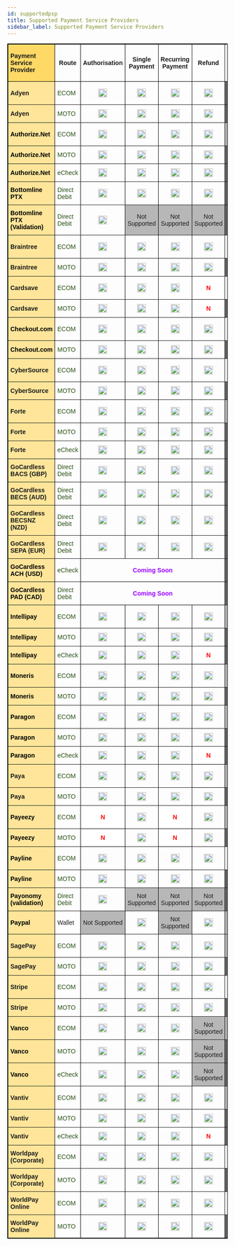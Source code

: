 ```yaml
---
id: supportedpsp
title: Supported Payment Service Providers
sidebar_label: Supported Payment Service Providers
---
```

<style type="text/css">
.tg  {border-collapse:collapse;border-spacing:0;border-color:black;border-style:solid;border-width:1px;}
.tg td{border-color:black;border-style:solid;border-width:1px;font-family:Arial, sans-serif;font-size:14px;
  overflow:hidden;padding:10px 5px;word-break:normal;}
.tg th{border-color:black;border-style:solid;border-width:1px;font-family:Arial, sans-serif;font-size:14px;
  font-weight:normal;overflow:hidden;padding:10px 5px;word-break:normal;}
.tg .tg-oftd{background-color:#666;border-color:inherit;text-align:center;vertical-align:center}
.tg .tg-k5c5{background-color:#666;border-color:inherit;text-align:center;vertical-align:center}
.tg .tg-1rdj{background-color:#FFD966;border-color:inherit;font-weight:bold;text-align:left;vertical-align:center}
.tg .tg-58xa{background-color:#FFF;border-color:#000000;color:#F00;font-weight:bold;text-align:center;vertical-align:center}
.tg .tg-w4l0{background-color:#B7B7B7;border-color:inherit;text-align:center;vertical-align:center}
.tg .tg-y9n6{background-color:#FFE599;border-color:inherit;font-weight:bold;text-align:left;vertical-align:center}
.tg .tg-xdju{border-color:inherit;color:#274E13;text-align:left;vertical-align:center}
.tg .tg-c3ow{border-color:inherit;text-align:center;vertical-align:center}
.tg .tg-yyq2{border-color:inherit;color:#90F;font-weight:bold;text-align:center;vertical-align:center}
.tg .tg-wp8o{border-color:#000000;text-align:center;vertical-align:center}
.tg .tg-jk9u{border-color:#000000;color:#90F;font-weight:bold;text-align:center;vertical-align:center}
.tg .tg-fymr{border-color:inherit;font-weight:bold;text-align:Center;vertical-align:center}
.tg .tg-zlby{background-color:#B7B7B7;border-color:inherit;text-align:center;vertical-align:center}
.tg .tg-wuzg{background-color:#FFE599;border-color:inherit;font-weight:bold;text-align:left;vertical-align:center}
.tg .tg-qzcq{background-color:#FFF;border-color:inherit;color:#F00;font-weight:bold;text-align:center;vertical-align:center}
.tg .tg-0pky{border-color:inherit;text-align:left;vertical-align:center}
</style>
<table class="tg">
<thead>
  <tr>
    <th class="tg-1rdj"><span style="font-weight:bold;background-color:#FFD966">Payment Service Provider</span></th>
    <th class="tg-fymr"><span style="font-weight:bold">Route</span></th>
    <th class="tg-fymr"><span style="font-weight:bold">Authorisation</span></th>
    <th class="tg-fymr"><span style="font-weight:bold">Single Payment</span></th>
    <th class="tg-fymr"><span style="font-weight:bold">Recurring Payment</span></th>
    <th class="tg-fymr"><span style="font-weight:bold">Refund</span></th>
    <th class="tg-fymr"><span style="font-weight:bold">3D Secure Payment</span></th>
    <th class="tg-fymr"><span style="font-weight:bold">3D Secure Payment V2</span></th>
  </tr>
</thead>
<tbody>
  <tr>
    <td class="tg-y9n6"><span style="font-weight:bold;background-color:#FFE599">Adyen</span></td>
    <td class="tg-xdju"><span style="color:#274E13">ECOM</span></td>
    <td class="tg-c3ow"><img src="userdocs/img/green-check-box-with-check-48px.png" alt="Supported" width="20" height="20"/></td>
    <td class="tg-c3ow"><img src="userdocs/img/green-check-box-with-check-48px.png" alt="Supported" width="20" height="20"/></td>
    <td class="tg-c3ow"><img src="userdocs/img/green-check-box-with-check-48px.png" alt="Supported" width="20" height="20"/></td>
    <td class="tg-c3ow"><img src="userdocs/img/green-check-box-with-check-48px.png" alt="Supported" width="20" height="20"/></td>
    <td class="tg-oftd"><span style="background-color:#666">N/A</span></td>
    <td class="tg-yyq2"><span style="font-weight:bold;color:#90F">Coming Soon</span></td>
  </tr>
  <tr>
    <td class="tg-y9n6"><span style="font-weight:bold;background-color:#FFE599">Adyen</span></td>
    <td class="tg-xdju"><span style="color:#274E13">MOTO</span></td>
    <td class="tg-c3ow"><img src="userdocs/img/green-check-box-with-check-48px.png" alt="Supported" width="20" height="20"/></td>
    <td class="tg-c3ow"><img src="userdocs/img/green-check-box-with-check-48px.png" alt="Supported" width="20" height="20"/></td>
    <td class="tg-c3ow"><img src="userdocs/img/green-check-box-with-check-48px.png" alt="Supported" width="20" height="20"/></td>
    <td class="tg-c3ow"><img src="userdocs/img/green-check-box-with-check-48px.png" alt="Supported" width="20" height="20"/></td>
    <td class="tg-oftd"><span style="background-color:#666">N/A</span></td>
    <td class="tg-oftd"><span style="background-color:#666">N/A</span></td>
  </tr>
  <tr>
    <td class="tg-y9n6"><span style="font-weight:bold;color:#000;background-color:#FFE599">Authorize.Net</span></td>
    <td class="tg-xdju"><span style="color:#274E13">ECOM</span></td>
    <td class="tg-c3ow"><img src="userdocs/img/green-check-box-with-check-48px.png" alt="Supported" width="20" height="20"/></td>
    <td class="tg-c3ow"><img src="userdocs/img/green-check-box-with-check-48px.png" alt="Supported" width="20" height="20"/></td>
    <td class="tg-c3ow"><img src="userdocs/img/green-check-box-with-check-48px.png" alt="Supported" width="20" height="20"/></td>
    <td class="tg-c3ow"><img src="userdocs/img/green-check-box-with-check-48px.png" alt="Supported" width="20" height="20"/></td>
    <td class="tg-zlby"><span style="background-color:#B7B7B7">Not Supported</span></td>
    <td class="tg-zlby"><span style="background-color:#B7B7B7">Not Supported</span></td>
  </tr>
  <tr>
    <td class="tg-y9n6"><span style="font-weight:bold;color:#000;background-color:#FFE599">Authorize.Net</span></td>
    <td class="tg-xdju"><span style="color:#274E13">MOTO</span></td>
    <td class="tg-c3ow"><img src="userdocs/img/green-check-box-with-check-48px.png" alt="Supported" width="20" height="20"/></td>
    <td class="tg-c3ow"><img src="userdocs/img/green-check-box-with-check-48px.png" alt="Supported" width="20" height="20"/></td>
    <td class="tg-c3ow"><img src="userdocs/img/green-check-box-with-check-48px.png" alt="Supported" width="20" height="20"/></td>
    <td class="tg-c3ow"><img src="userdocs/img/green-check-box-with-check-48px.png" alt="Supported" width="20" height="20"/></td>
    <td class="tg-oftd"><span style="background-color:#666">N/A</span></td>
    <td class="tg-oftd"><span style="background-color:#666">N/A</span></td>
  </tr>
  <tr>
    <td class="tg-y9n6"><span style="font-weight:bold;color:#000;background-color:#FFE599">Authorize.Net</span></td>
    <td class="tg-xdju"><span style="color:#274E13">eCheck</span></td>
    <td class="tg-c3ow"><img src="userdocs/img/green-check-box-with-check-48px.png" alt="Supported" width="20" height="20"/></td>
    <td class="tg-c3ow"><img src="userdocs/img/green-check-box-with-check-48px.png" alt="Supported" width="20" height="20"/></td>
    <td class="tg-c3ow"><img src="userdocs/img/green-check-box-with-check-48px.png" alt="Supported" width="20" height="20"/></td>
    <td class="tg-c3ow"><img src="userdocs/img/green-check-box-with-check-48px.png" alt="Supported" width="20" height="20"/></td>
    <td class="tg-oftd"><span style="background-color:#666">N/A</span></td>
    <td class="tg-oftd"><span style="background-color:#666">N/A</span></td>
  </tr>
  <tr>
    <td class="tg-wuzg"><span style="font-weight:bold;color:#000;background-color:#FFE599">Bottomline PTX</span></td>
    <td class="tg-xdju"><span style="color:#274E13">Direct Debit</span></td>
    <td class="tg-c3ow"><img src="userdocs/img/green-check-box-with-check-48px.png" alt="Supported" width="20" height="20"/></td>
    <td class="tg-c3ow"><img src="userdocs/img/green-check-box-with-check-48px.png" alt="Supported" width="20" height="20"/></td>
    <td class="tg-c3ow"><img src="userdocs/img/green-check-box-with-check-48px.png" alt="Supported" width="20" height="20"/></td>
    <td class="tg-c3ow"><img src="userdocs/img/green-check-box-with-check-48px.png" alt="Supported" width="20" height="20"/></td>
    <td class="tg-oftd"><span style="background-color:#666">N/A</span></td>
    <td class="tg-oftd"><span style="background-color:#666">N/A</span></td>
  </tr>
  <tr>
    <td class="tg-wuzg"><span style="font-weight:bold;color:#000;background-color:#FFE599">Bottomline PTX (Validation)</span></td>
    <td class="tg-xdju"><span style="color:#274E13">Direct Debit</span></td>
    <td class="tg-c3ow"><img src="userdocs/img/green-check-box-with-check-48px.png" alt="Supported" width="20" height="20"/></td>
    <td class="tg-w4l0"><span style="background-color:#B7B7B7">Not Supported</span></td>
    <td class="tg-w4l0"><span style="background-color:#B7B7B7">Not Supported</span></td>
    <td class="tg-w4l0"><span style="background-color:#B7B7B7">Not Supported</span></td>
    <td class="tg-oftd"><span style="background-color:#666">N/A</span></td>
    <td class="tg-oftd"><span style="background-color:#666">N/A</span></td>
  </tr>
  <tr>
    <td class="tg-y9n6"><span style="font-weight:bold;background-color:#FFE599">Braintree</span></td>
    <td class="tg-xdju"><span style="color:#274E13">ECOM</span></td>
    <td class="tg-c3ow"><img src="userdocs/img/green-check-box-with-check-48px.png" alt="Supported" width="20" height="20"/></td>
    <td class="tg-c3ow"><img src="userdocs/img/green-check-box-with-check-48px.png" alt="Supported" width="20" height="20"/></td>
    <td class="tg-c3ow"><img src="userdocs/img/green-check-box-with-check-48px.png" alt="Supported" width="20" height="20"/></td>
    <td class="tg-c3ow"><img src="userdocs/img/green-check-box-with-check-48px.png" alt="Supported" width="20" height="20"/></td>
    <td class="tg-qzcq"><span style="font-weight:bold;color:#F00;background-color:#FFF">N</span></td>
    <td class="tg-yyq2"><span style="font-weight:bold;color:#90F">Coming Soon</span></td>
  </tr>
  <tr>
    <td class="tg-y9n6"><span style="font-weight:bold;background-color:#FFE599">Braintree</span></td>
    <td class="tg-xdju"><span style="color:#274E13">MOTO</span></td>
    <td class="tg-c3ow"><img src="userdocs/img/green-check-box-with-check-48px.png" alt="Supported" width="20" height="20"/></td>
    <td class="tg-c3ow"><img src="userdocs/img/green-check-box-with-check-48px.png" alt="Supported" width="20" height="20"/></td>
    <td class="tg-c3ow"><img src="userdocs/img/green-check-box-with-check-48px.png" alt="Supported" width="20" height="20"/></td>
    <td class="tg-c3ow"><img src="userdocs/img/green-check-box-with-check-48px.png" alt="Supported" width="20" height="20"/></td>
    <td class="tg-oftd"><span style="background-color:#666">N/A</span></td>
    <td class="tg-oftd"><span style="background-color:#666">N/A</span></td>
  </tr>
  <tr>
    <td class="tg-y9n6"><span style="font-weight:bold;background-color:#FFE599">Cardsave</span></td>
    <td class="tg-xdju"><span style="color:#274E13">ECOM</span></td>
    <td class="tg-c3ow"><img src="userdocs/img/green-check-box-with-check-48px.png" alt="Supported" width="20" height="20"/></td>
    <td class="tg-c3ow"><img src="userdocs/img/green-check-box-with-check-48px.png" alt="Supported" width="20" height="20"/></td>
    <td class="tg-c3ow"><img src="userdocs/img/green-check-box-with-check-48px.png" alt="Supported" width="20" height="20"/></td>
    <td class="tg-58xa"><span style="font-weight:bold;color:#F00;background-color:#FFF">N</span></td>
    <td class="tg-c3ow"><img src="userdocs/img/green-check-box-with-check-48px.png" alt="Supported" width="20" height="20"/></td>
    <td class="tg-w4l0"><span style="background-color:#B7B7B7">Not Supported</span></td>
  </tr>
  <tr>
    <td class="tg-y9n6"><span style="font-weight:bold;background-color:#FFE599">Cardsave</span></td>
    <td class="tg-xdju"><span style="color:#274E13">MOTO</span></td>
    <td class="tg-c3ow"><img src="userdocs/img/green-check-box-with-check-48px.png" alt="Supported" width="20" height="20"/></td>
    <td class="tg-c3ow"><img src="userdocs/img/green-check-box-with-check-48px.png" alt="Supported" width="20" height="20"/></td>
    <td class="tg-c3ow"><img src="userdocs/img/green-check-box-with-check-48px.png" alt="Supported" width="20" height="20"/></td>
    <td class="tg-58xa"><span style="font-weight:bold;color:#F00;background-color:#FFF">N</span></td>
    <td class="tg-oftd"><span style="background-color:#666">N/A</span></td>
    <td class="tg-oftd"><span style="background-color:#666">N/A</span></td>
  </tr>
  <tr>
    <td class="tg-y9n6"><span style="font-weight:bold;color:#000;background-color:#FFE599">Checkout.com</span></td>
    <td class="tg-xdju"><span style="color:#274E13">ECOM</span></td>
    <td class="tg-c3ow"><img src="userdocs/img/green-check-box-with-check-48px.png" alt="Supported" width="20" height="20"/></td>
    <td class="tg-c3ow"><img src="userdocs/img/green-check-box-with-check-48px.png" alt="Supported" width="20" height="20"/></td>
    <td class="tg-c3ow"><img src="userdocs/img/green-check-box-with-check-48px.png" alt="Supported" width="20" height="20"/></td>
    <td class="tg-c3ow"><img src="userdocs/img/green-check-box-with-check-48px.png" alt="Supported" width="20" height="20"/></td>
    <td class="tg-c3ow"><img src="userdocs/img/green-check-box-with-check-48px.png" alt="Supported" width="20" height="20"/></td>
    <td class="tg-yyq2"><span style="font-weight:bold;color:#90F">Coming Soon</span></td>
  </tr>
  <tr>
    <td class="tg-y9n6"><span style="font-weight:bold;color:#000;background-color:#FFE599">Checkout.com</span></td>
    <td class="tg-xdju"><span style="color:#274E13">MOTO</span></td>
    <td class="tg-c3ow"><img src="userdocs/img/green-check-box-with-check-48px.png" alt="Supported" width="20" height="20"/></td>
    <td class="tg-c3ow"><img src="userdocs/img/green-check-box-with-check-48px.png" alt="Supported" width="20" height="20"/></td>
    <td class="tg-c3ow"><img src="userdocs/img/green-check-box-with-check-48px.png" alt="Supported" width="20" height="20"/></td>
    <td class="tg-c3ow"><img src="userdocs/img/green-check-box-with-check-48px.png" alt="Supported" width="20" height="20"/></td>
    <td class="tg-oftd"><span style="background-color:#666">N/A</span></td>
    <td class="tg-oftd"><span style="background-color:#666">N/A</span></td>
  </tr>
  <tr>
    <td class="tg-y9n6"><span style="font-weight:bold;background-color:#FFE599">CyberSource</span></td>
    <td class="tg-xdju"><span style="color:#274E13">ECOM</span></td>
    <td class="tg-c3ow"><img src="userdocs/img/green-check-box-with-check-48px.png" alt="Supported" width="20" height="20"/></td>
    <td class="tg-c3ow"><img src="userdocs/img/green-check-box-with-check-48px.png" alt="Supported" width="20" height="20"/></td>
    <td class="tg-c3ow"><img src="userdocs/img/green-check-box-with-check-48px.png" alt="Supported" width="20" height="20"/></td>
    <td class="tg-c3ow"><img src="userdocs/img/green-check-box-with-check-48px.png" alt="Supported" width="20" height="20"/></td>
    <td class="tg-c3ow"><img src="userdocs/img/green-check-box-with-check-48px.png" alt="Supported" width="20" height="20"/></td>
    <td class="tg-yyq2"><span style="font-weight:bold;color:#90F">Coming Soon</span></td>
  </tr>
  <tr>
    <td class="tg-y9n6"><span style="font-weight:bold;background-color:#FFE599">CyberSource</span></td>
    <td class="tg-xdju"><span style="color:#274E13">MOTO</span></td>
    <td class="tg-c3ow"><img src="userdocs/img/green-check-box-with-check-48px.png" alt="Supported" width="20" height="20"/></td>
    <td class="tg-c3ow"><img src="userdocs/img/green-check-box-with-check-48px.png" alt="Supported" width="20" height="20"/></td>
    <td class="tg-c3ow"><img src="userdocs/img/green-check-box-with-check-48px.png" alt="Supported" width="20" height="20"/></td>
    <td class="tg-c3ow"><img src="userdocs/img/green-check-box-with-check-48px.png" alt="Supported" width="20" height="20"/></td>
    <td class="tg-oftd"><span style="background-color:#666">N/A</span></td>
    <td class="tg-oftd"><span style="background-color:#666">N/A</span></td>
  </tr>
  <tr>
    <td class="tg-y9n6"><span style="font-weight:bold;background-color:#FFE599">Forte</span></td>
    <td class="tg-xdju"><span style="color:#274E13">ECOM</span></td>
    <td class="tg-c3ow"><img src="userdocs/img/green-check-box-with-check-48px.png" alt="Supported" width="20" height="20"/></td>
    <td class="tg-c3ow"><img src="userdocs/img/green-check-box-with-check-48px.png" alt="Supported" width="20" height="20"/></td>
    <td class="tg-c3ow"><img src="userdocs/img/green-check-box-with-check-48px.png" alt="Supported" width="20" height="20"/></td>
    <td class="tg-c3ow"><img src="userdocs/img/green-check-box-with-check-48px.png" alt="Supported" width="20" height="20"/></td>
    <td class="tg-w4l0"><span style="background-color:#B7B7B7">Not Supported</span></td>
    <td class="tg-oftd"><span style="background-color:#666">N/A</span></td>
  </tr>
  <tr>
    <td class="tg-y9n6"><span style="font-weight:bold;background-color:#FFE599">Forte</span></td>
    <td class="tg-xdju"><span style="color:#274E13">MOTO</span></td>
    <td class="tg-c3ow"><img src="userdocs/img/green-check-box-with-check-48px.png" alt="Supported" width="20" height="20"/></td>
    <td class="tg-c3ow"><img src="userdocs/img/green-check-box-with-check-48px.png" alt="Supported" width="20" height="20"/></td>
    <td class="tg-c3ow"><img src="userdocs/img/green-check-box-with-check-48px.png" alt="Supported" width="20" height="20"/></td>
    <td class="tg-c3ow"><img src="userdocs/img/green-check-box-with-check-48px.png" alt="Supported" width="20" height="20"/></td>
    <td class="tg-oftd"><span style="background-color:#666">N/A</span></td>
    <td class="tg-oftd"><span style="background-color:#666">N/A</span></td>
  </tr>
  <tr>
    <td class="tg-y9n6"><span style="font-weight:bold;background-color:#FFE599">Forte</span></td>
    <td class="tg-xdju"><span style="color:#274E13">eCheck</span></td>
    <td class="tg-c3ow"><img src="userdocs/img/green-check-box-with-check-48px.png" alt="Supported" width="20" height="20"/></td>
    <td class="tg-c3ow"><img src="userdocs/img/green-check-box-with-check-48px.png" alt="Supported" width="20" height="20"/></td>
    <td class="tg-c3ow"><img src="userdocs/img/green-check-box-with-check-48px.png" alt="Supported" width="20" height="20"/></td>
    <td class="tg-c3ow"><img src="userdocs/img/green-check-box-with-check-48px.png" alt="Supported" width="20" height="20"/></td>
    <td class="tg-k5c5"><span style="background-color:#666">N/A</span></td>
    <td class="tg-oftd"><span style="background-color:#666">N/A</span></td>
  </tr>
  <tr>
    <td class="tg-y9n6"><span style="font-weight:bold;background-color:#FFE599">GoCardless BACS (GBP)</span></td>
    <td class="tg-xdju"><span style="color:#274E13">Direct Debit</span></td>
    <td class="tg-c3ow"><img src="userdocs/img/green-check-box-with-check-48px.png" alt="Supported" width="20" height="20"/></td>
    <td class="tg-c3ow"><img src="userdocs/img/green-check-box-with-check-48px.png" alt="Supported" width="20" height="20"/></td>
    <td class="tg-c3ow"><img src="userdocs/img/green-check-box-with-check-48px.png" alt="Supported" width="20" height="20"/></td>
    <td class="tg-c3ow"><img src="userdocs/img/green-check-box-with-check-48px.png" alt="Supported" width="20" height="20"/></td>
    <td class="tg-oftd"><span style="background-color:#666">N/A</span></td>
    <td class="tg-oftd"><span style="background-color:#666">N/A</span></td>
  </tr>
  <tr>
    <td class="tg-y9n6"><span style="font-weight:bold;background-color:#FFE599">GoCardless BECS (AUD)</span></td>
    <td class="tg-xdju"><span style="color:#274E13">Direct Debit</span></td>
    <td class="tg-c3ow"><img src="userdocs/img/green-check-box-with-check-48px.png" alt="Supported" width="20" height="20"/></td>
    <td class="tg-c3ow"><img src="userdocs/img/green-check-box-with-check-48px.png" alt="Supported" width="20" height="20"/></td>
    <td class="tg-c3ow"><img src="userdocs/img/green-check-box-with-check-48px.png" alt="Supported" width="20" height="20"/></td>
    <td class="tg-c3ow"><img src="userdocs/img/green-check-box-with-check-48px.png" alt="Supported" width="20" height="20"/></td>
    <td class="tg-oftd"><span style="background-color:#666">N/A</span></td>
    <td class="tg-oftd"><span style="background-color:#666">N/A</span></td>
  </tr>
  <tr>
    <td class="tg-y9n6"><span style="font-weight:bold;background-color:#FFE599">GoCardless BECSNZ (NZD)</span></td>
    <td class="tg-xdju"><span style="color:#274E13">Direct Debit</span></td>
    <td class="tg-c3ow"><img src="userdocs/img/green-check-box-with-check-48px.png" alt="Supported" width="20" height="20"/></td>
    <td class="tg-c3ow"><img src="userdocs/img/green-check-box-with-check-48px.png" alt="Supported" width="20" height="20"/></td>
    <td class="tg-c3ow"><img src="userdocs/img/green-check-box-with-check-48px.png" alt="Supported" width="20" height="20"/></td>
    <td class="tg-c3ow"><img src="userdocs/img/green-check-box-with-check-48px.png" alt="Supported" width="20" height="20"/></td>
    <td class="tg-oftd"><span style="background-color:#666">N/A</span></td>
    <td class="tg-oftd"><span style="background-color:#666">N/A</span></td>
  </tr>
  <tr>
    <td class="tg-y9n6"><span style="font-weight:bold;background-color:#FFE599">GoCardless SEPA (EUR)</span></td>
    <td class="tg-xdju"><span style="color:#274E13">Direct Debit</span></td>
    <td class="tg-c3ow"><img src="userdocs/img/green-check-box-with-check-48px.png" alt="Supported" width="20" height="20"/></td>
    <td class="tg-c3ow"><img src="userdocs/img/green-check-box-with-check-48px.png" alt="Supported" width="20" height="20"/></td>
    <td class="tg-c3ow"><img src="userdocs/img/green-check-box-with-check-48px.png" alt="Supported" width="20" height="20"/></td>
    <td class="tg-c3ow"><img src="userdocs/img/green-check-box-with-check-48px.png" alt="Supported" width="20" height="20"/></td>
    <td class="tg-oftd"><span style="background-color:#666">N/A</span></td>
    <td class="tg-oftd"><span style="background-color:#666">N/A</span></td>
  </tr>
  <tr>
    <td class="tg-y9n6"><span style="font-weight:bold;color:#000;background-color:#FFE599">GoCardless ACH (USD)</span></td>
    <td class="tg-xdju"><span style="color:#274E13">eCheck</span></td>
    <td class="tg-jk9u" colspan="4"><span style="font-weight:bold;color:#90F">Coming Soon</span></td>
    <td class="tg-k5c5"><span style="background-color:#666">N/A</span></td>
    <td class="tg-k5c5"><span style="background-color:#666">N/A</span></td>
  </tr>
  <tr>
    <td class="tg-y9n6"><span style="font-weight:bold;color:#000;background-color:#FFE599">GoCardless PAD (CAD)</span></td>
    <td class="tg-xdju"><span style="color:#274E13">Direct Debit</span></td>
    <td class="tg-jk9u" colspan="4"><span style="font-weight:bold;color:#90F">Coming Soon</span></td>
    <td class="tg-k5c5"><span style="background-color:#666">N/A</span></td>
    <td class="tg-k5c5"><span style="background-color:#666">N/A</span></td>
  </tr>
  <tr>
    <td class="tg-y9n6"><span style="font-weight:bold;color:#000;background-color:#FFE599">Intellipay</span></td>
    <td class="tg-xdju"><span style="color:#274E13">ECOM</span></td>
    <td class="tg-c3ow"><img src="userdocs/img/green-check-box-with-check-48px.png" alt="Supported" width="20" height="20"/></td>
    <td class="tg-c3ow"><img src="userdocs/img/green-check-box-with-check-48px.png" alt="Supported" width="20" height="20"/></td>
    <td class="tg-c3ow"><img src="userdocs/img/green-check-box-with-check-48px.png" alt="Supported" width="20" height="20"/></td>
    <td class="tg-c3ow"><img src="userdocs/img/green-check-box-with-check-48px.png" alt="Supported" width="20" height="20"/></td>
    <td class="tg-zlby"><span style="background-color:#B7B7B7">Not Supported</span></td>
    <td class="tg-zlby"><span style="background-color:#B7B7B7">Not Supported</span></td>
  </tr>
  <tr>
    <td class="tg-y9n6"><span style="font-weight:bold;color:#000;background-color:#FFE599">Intellipay</span></td>
    <td class="tg-xdju"><span style="color:#274E13">MOTO</span></td>
    <td class="tg-c3ow"><img src="userdocs/img/green-check-box-with-check-48px.png" alt="Supported" width="20" height="20"/></td>
    <td class="tg-c3ow"><img src="userdocs/img/green-check-box-with-check-48px.png" alt="Supported" width="20" height="20"/></td>
    <td class="tg-c3ow"><img src="userdocs/img/green-check-box-with-check-48px.png" alt="Supported" width="20" height="20"/></td>
    <td class="tg-c3ow"><img src="userdocs/img/green-check-box-with-check-48px.png" alt="Supported" width="20" height="20"/></td>
    <td class="tg-oftd"><span style="background-color:#666">N/A</span></td>
    <td class="tg-oftd"><span style="background-color:#666">N/A</span></td>
  </tr>
  <tr>
    <td class="tg-y9n6"><span style="font-weight:bold;color:#000;background-color:#FFE599">Intellipay</span></td>
    <td class="tg-xdju"><span style="color:#274E13">eCheck</span></td>
    <td class="tg-c3ow"><img src="userdocs/img/green-check-box-with-check-48px.png" alt="Supported" width="20" height="20"/></td>
    <td class="tg-c3ow"><img src="userdocs/img/green-check-box-with-check-48px.png" alt="Supported" width="20" height="20"/></td>
    <td class="tg-c3ow"><img src="userdocs/img/green-check-box-with-check-48px.png" alt="Supported" width="20" height="20"/></td>
    <td class="tg-58xa"><span style="font-weight:bold;color:#F00;background-color:#FFF">N</span></td>
    <td class="tg-oftd"><span style="background-color:#666">N/A</span></td>
    <td class="tg-oftd"><span style="background-color:#666">N/A</span></td>
  </tr>
  <tr>
    <td class="tg-y9n6"><span style="font-weight:bold;color:#000;background-color:#FFE599">Moneris</span></td>
    <td class="tg-xdju"><span style="color:#274E13">ECOM</span></td>
    <td class="tg-c3ow"><img src="userdocs/img/green-check-box-with-check-48px.png" alt="Supported" width="20" height="20"/></td>
    <td class="tg-c3ow"><img src="userdocs/img/green-check-box-with-check-48px.png" alt="Supported" width="20" height="20"/></td>
    <td class="tg-c3ow"><img src="userdocs/img/green-check-box-with-check-48px.png" alt="Supported" width="20" height="20"/></td>
    <td class="tg-c3ow"><img src="userdocs/img/green-check-box-with-check-48px.png" alt="Supported" width="20" height="20"/></td>
    <td class="tg-zlby"><span style="background-color:#B7B7B7">Not Supported</span></td>
    <td class="tg-zlby"><span style="background-color:#B7B7B7">Not Supported</span></td>
  </tr>
  <tr>
    <td class="tg-y9n6"><span style="font-weight:bold;color:#000;background-color:#FFE599">Moneris</span></td>
    <td class="tg-xdju"><span style="color:#274E13">MOTO</span></td>
    <td class="tg-c3ow"><img src="userdocs/img/green-check-box-with-check-48px.png" alt="Supported" width="20" height="20"/></td>
    <td class="tg-c3ow"><img src="userdocs/img/green-check-box-with-check-48px.png" alt="Supported" width="20" height="20"/></td>
    <td class="tg-c3ow"><img src="userdocs/img/green-check-box-with-check-48px.png" alt="Supported" width="20" height="20"/></td>
    <td class="tg-c3ow"><img src="userdocs/img/green-check-box-with-check-48px.png" alt="Supported" width="20" height="20"/></td>
    <td class="tg-oftd"><span style="background-color:#666">N/A</span></td>
    <td class="tg-oftd"><span style="background-color:#666">N/A</span></td>
  </tr>
  <tr>
    <td class="tg-y9n6"><span style="font-weight:bold;color:#000;background-color:#FFE599">Paragon</span></td>
    <td class="tg-xdju"><span style="color:#274E13">ECOM</span></td>
    <td class="tg-c3ow"><img src="userdocs/img/green-check-box-with-check-48px.png" alt="Supported" width="20" height="20"/></td>
    <td class="tg-c3ow"><img src="userdocs/img/green-check-box-with-check-48px.png" alt="Supported" width="20" height="20"/></td>
    <td class="tg-c3ow"><img src="userdocs/img/green-check-box-with-check-48px.png" alt="Supported" width="20" height="20"/></td>
    <td class="tg-c3ow"><img src="userdocs/img/green-check-box-with-check-48px.png" alt="Supported" width="20" height="20"/></td>
    <td class="tg-zlby"><span style="background-color:#B7B7B7">Not Supported</span></td>
    <td class="tg-zlby"><span style="background-color:#B7B7B7">Not Supported</span></td>
  </tr>
  <tr>
    <td class="tg-y9n6"><span style="font-weight:bold;color:#000;background-color:#FFE599">Paragon</span></td>
    <td class="tg-xdju"><span style="color:#274E13">MOTO</span></td>
    <td class="tg-c3ow"><img src="userdocs/img/green-check-box-with-check-48px.png" alt="Supported" width="20" height="20"/></td>
    <td class="tg-c3ow"><img src="userdocs/img/green-check-box-with-check-48px.png" alt="Supported" width="20" height="20"/></td>
    <td class="tg-c3ow"><img src="userdocs/img/green-check-box-with-check-48px.png" alt="Supported" width="20" height="20"/></td>
    <td class="tg-c3ow"><img src="userdocs/img/green-check-box-with-check-48px.png" alt="Supported" width="20" height="20"/></td>
    <td class="tg-oftd"><span style="background-color:#666">N/A</span></td>
    <td class="tg-oftd"><span style="background-color:#666">N/A</span></td>
  </tr>
  <tr>
    <td class="tg-y9n6"><span style="font-weight:bold;color:#000;background-color:#FFE599">Paragon</span></td>
    <td class="tg-xdju"><span style="color:#274E13">eCheck</span></td>
    <td class="tg-c3ow"><img src="userdocs/img/green-check-box-with-check-48px.png" alt="Supported" width="20" height="20"/></td>
    <td class="tg-c3ow"><img src="userdocs/img/green-check-box-with-check-48px.png" alt="Supported" width="20" height="20"/></td>
    <td class="tg-c3ow"><img src="userdocs/img/green-check-box-with-check-48px.png" alt="Supported" width="20" height="20"/></td>
    <td class="tg-58xa"><span style="font-weight:bold;color:#F00;background-color:#FFF">N</span></td>
    <td class="tg-oftd"><span style="background-color:#666">N/A</span></td>
    <td class="tg-oftd"><span style="background-color:#666">N/A</span></td>
  </tr>
  <tr>
    <td class="tg-y9n6"><span style="font-weight:bold;background-color:#FFE599">Paya</span></td>
    <td class="tg-xdju"><span style="color:#274E13">ECOM</span></td>
    <td class="tg-c3ow"><img src="userdocs/img/green-check-box-with-check-48px.png" alt="Supported" width="20" height="20"/></td>
    <td class="tg-c3ow"><img src="userdocs/img/green-check-box-with-check-48px.png" alt="Supported" width="20" height="20"/></td>
    <td class="tg-c3ow"><img src="userdocs/img/green-check-box-with-check-48px.png" alt="Supported" width="20" height="20"/></td>
    <td class="tg-wp8o"><img src="userdocs/img/green-check-box-with-check-48px.png" alt="Supported" width="20" height="20"/></td>
    <td class="tg-w4l0"><span style="background-color:#B7B7B7">Not Supported</span></td>
    <td class="tg-w4l0"><span style="background-color:#B7B7B7">Not Supported</span></td>
  </tr>
  <tr>
    <td class="tg-y9n6"><span style="font-weight:bold;background-color:#FFE599">Paya</span></td>
    <td class="tg-xdju"><span style="color:#274E13">MOTO</span></td>
    <td class="tg-c3ow"><img src="userdocs/img/green-check-box-with-check-48px.png" alt="Supported" width="20" height="20"/></td>
    <td class="tg-c3ow"><img src="userdocs/img/green-check-box-with-check-48px.png" alt="Supported" width="20" height="20"/></td>
    <td class="tg-c3ow"><img src="userdocs/img/green-check-box-with-check-48px.png" alt="Supported" width="20" height="20"/></td>
    <td class="tg-c3ow"><img src="userdocs/img/green-check-box-with-check-48px.png" alt="Supported" width="20" height="20"/></td>
    <td class="tg-oftd"><span style="background-color:#666">N/A</span></td>
    <td class="tg-oftd"><span style="background-color:#666">N/A</span></td>
  </tr>
  <tr>
    <td class="tg-y9n6"><span style="font-weight:bold;color:#000;background-color:#FFE599">Payeezy</span></td>
    <td class="tg-xdju"><span style="color:#274E13">ECOM</span></td>
    <td class="tg-58xa"><span style="font-weight:bold;color:#F00;background-color:#FFF">N</span></td>
    <td class="tg-c3ow"><img src="userdocs/img/green-check-box-with-check-48px.png" alt="Supported" width="20" height="20"/></td>
    <td class="tg-58xa"><span style="font-weight:bold;color:#F00;background-color:#FFF">N</span></td>
    <td class="tg-c3ow"><img src="userdocs/img/green-check-box-with-check-48px.png" alt="Supported" width="20" height="20"/></td>
    <td class="tg-zlby"><span style="background-color:#B7B7B7">Not Supported</span></td>
    <td class="tg-oftd"><span style="background-color:#666">N/A</span></td>
  </tr>
  <tr>
    <td class="tg-y9n6"><span style="font-weight:bold;color:#000;background-color:#FFE599">Payeezy</span></td>
    <td class="tg-xdju"><span style="color:#274E13">MOTO</span></td>
    <td class="tg-58xa"><span style="font-weight:bold;color:#F00;background-color:#FFF">N</span></td>
    <td class="tg-c3ow"><img src="userdocs/img/green-check-box-with-check-48px.png" alt="Supported" width="20" height="20"/></td>
    <td class="tg-58xa"><span style="font-weight:bold;color:#F00;background-color:#FFF">N</span></td>
    <td class="tg-c3ow"><img src="userdocs/img/green-check-box-with-check-48px.png" alt="Supported" width="20" height="20"/></td>
    <td class="tg-oftd"><span style="background-color:#666">N/A</span></td>
    <td class="tg-oftd"><span style="background-color:#666">N/A</span></td>
  </tr>
  <tr>
    <td class="tg-y9n6"><span style="font-weight:bold;color:#000;background-color:#FFE599">Payline</span></td>
    <td class="tg-xdju"><span style="color:#274E13">ECOM</span></td>
    <td class="tg-c3ow"><img src="userdocs/img/green-check-box-with-check-48px.png" alt="Supported" width="20" height="20"/></td>
    <td class="tg-c3ow"><img src="userdocs/img/green-check-box-with-check-48px.png" alt="Supported" width="20" height="20"/></td>
    <td class="tg-c3ow"><img src="userdocs/img/green-check-box-with-check-48px.png" alt="Supported" width="20" height="20"/></td>
    <td class="tg-c3ow"><img src="userdocs/img/green-check-box-with-check-48px.png" alt="Supported" width="20" height="20"/></td>
    <td class="tg-c3ow"><img src="userdocs/img/green-check-box-with-check-48px.png" alt="Supported" width="20" height="20"/></td>
    <td class="tg-yyq2"><span style="font-weight:bold;color:#90F">Coming Soon</span></td>
  </tr>
  <tr>
    <td class="tg-y9n6"><span style="font-weight:bold;color:#000;background-color:#FFE599">Payline</span></td>
    <td class="tg-xdju"><span style="color:#274E13">MOTO</span></td>
    <td class="tg-c3ow"><img src="userdocs/img/green-check-box-with-check-48px.png" alt="Supported" width="20" height="20"/></td>
    <td class="tg-c3ow"><img src="userdocs/img/green-check-box-with-check-48px.png" alt="Supported" width="20" height="20"/></td>
    <td class="tg-c3ow"><img src="userdocs/img/green-check-box-with-check-48px.png" alt="Supported" width="20" height="20"/></td>
    <td class="tg-c3ow"><img src="userdocs/img/green-check-box-with-check-48px.png" alt="Supported" width="20" height="20"/></td>
    <td class="tg-oftd"><span style="background-color:#666">N/A</span></td>
    <td class="tg-oftd"><span style="background-color:#666">N/A</span></td>
  </tr>
  <tr>
    <td class="tg-wuzg"><span style="font-weight:bold;color:#000;background-color:#FFE599">Payonomy (validation)</span></td>
    <td class="tg-xdju"><span style="color:#274E13">Direct Debit</span></td>
    <td class="tg-c3ow"><img src="userdocs/img/green-check-box-with-check-48px.png" alt="Supported" width="20" height="20"/></td>
    <td class="tg-zlby"><span style="background-color:#B7B7B7">Not Supported</span></td>
    <td class="tg-zlby"><span style="background-color:#B7B7B7">Not Supported</span></td>
    <td class="tg-zlby"><span style="background-color:#B7B7B7">Not Supported</span></td>
    <td class="tg-oftd"><span style="background-color:#666">N/A</span></td>
    <td class="tg-oftd"><span style="background-color:#666">N/A</span></td>
  </tr>
  <tr>
    <td class="tg-wuzg"><span style="font-weight:bold;color:#000;background-color:#FFE599">Paypal</span></td>
    <td class="tg-0pky">Wallet</td>
    <td class="tg-zlby"><span style="background-color:#B7B7B7">Not Supported</span></td>
    <td class="tg-c3ow"><img src="userdocs/img/green-check-box-with-check-48px.png" alt="Supported" width="20" height="20"/></td>
    <td class="tg-zlby"><span style="background-color:#B7B7B7">Not Supported</span></td>
    <td class="tg-c3ow"><img src="userdocs/img/green-check-box-with-check-48px.png" alt="Supported" width="20" height="20"/></td>
    <td class="tg-zlby"><span style="background-color:#B7B7B7">Not Supported</span></td>
    <td class="tg-oftd"><span style="background-color:#666">N/A</span></td>
  </tr>
  <tr>
    <td class="tg-y9n6"><span style="font-weight:bold;background-color:#FFE599">SagePay</span></td>
    <td class="tg-xdju"><span style="color:#274E13">ECOM</span></td>
    <td class="tg-c3ow"><img src="userdocs/img/green-check-box-with-check-48px.png" alt="Supported" width="20" height="20"/></td>
    <td class="tg-c3ow"><img src="userdocs/img/green-check-box-with-check-48px.png" alt="Supported" width="20" height="20"/></td>
    <td class="tg-c3ow"><img src="userdocs/img/green-check-box-with-check-48px.png" alt="Supported" width="20" height="20"/></td>
    <td class="tg-c3ow"><img src="userdocs/img/green-check-box-with-check-48px.png" alt="Supported" width="20" height="20"/></td>
    <td class="tg-zlby"><span style="background-color:#B7B7B7">Not Supported</span></td>
    <td class="tg-yyq2"><span style="font-weight:bold;color:#90F">Coming Soon</span></td>
  </tr>
  <tr>
    <td class="tg-y9n6"><span style="font-weight:bold;background-color:#FFE599">SagePay</span></td>
    <td class="tg-xdju"><span style="color:#274E13">MOTO</span></td>
    <td class="tg-c3ow"><img src="userdocs/img/green-check-box-with-check-48px.png" alt="Supported" width="20" height="20"/></td>
    <td class="tg-c3ow"><img src="userdocs/img/green-check-box-with-check-48px.png" alt="Supported" width="20" height="20"/></td>
    <td class="tg-c3ow"><img src="userdocs/img/green-check-box-with-check-48px.png" alt="Supported" width="20" height="20"/></td>
    <td class="tg-c3ow"><img src="userdocs/img/green-check-box-with-check-48px.png" alt="Supported" width="20" height="20"/></td>
    <td class="tg-oftd"><span style="background-color:#666">N/A</span></td>
    <td class="tg-oftd"><span style="background-color:#666">N/A</span></td>
  </tr>
  <tr>
    <td class="tg-y9n6"><span style="font-weight:bold;background-color:#FFE599">Stripe</span></td>
    <td class="tg-xdju"><span style="color:#274E13">ECOM</span></td>
    <td class="tg-c3ow"><img src="userdocs/img/green-check-box-with-check-48px.png" alt="Supported" width="20" height="20"/></td>
    <td class="tg-c3ow"><img src="userdocs/img/green-check-box-with-check-48px.png" alt="Supported" width="20" height="20"/></td>
    <td class="tg-c3ow"><img src="userdocs/img/green-check-box-with-check-48px.png" alt="Supported" width="20" height="20"/></td>
    <td class="tg-c3ow"><img src="userdocs/img/green-check-box-with-check-48px.png" alt="Supported" width="20" height="20"/></td>
    <td class="tg-c3ow"><img src="userdocs/img/green-check-box-with-check-48px.png" alt="Supported" width="20" height="20"/></td>
    <td class="tg-yyq2"><span style="font-weight:bold;color:#90F">Coming Soon</span></td>
  </tr>
  <tr>
    <td class="tg-y9n6"><span style="font-weight:bold;background-color:#FFE599">Stripe</span></td>
    <td class="tg-xdju"><span style="color:#274E13">MOTO</span></td>
    <td class="tg-c3ow"><img src="userdocs/img/green-check-box-with-check-48px.png" alt="Supported" width="20" height="20"/></td>
    <td class="tg-c3ow"><img src="userdocs/img/green-check-box-with-check-48px.png" alt="Supported" width="20" height="20"/></td>
    <td class="tg-c3ow"><img src="userdocs/img/green-check-box-with-check-48px.png" alt="Supported" width="20" height="20"/></td>
    <td class="tg-c3ow"><img src="userdocs/img/green-check-box-with-check-48px.png" alt="Supported" width="20" height="20"/></td>
    <td class="tg-oftd"><span style="background-color:#666">N/A</span></td>
    <td class="tg-oftd"><span style="background-color:#666">N/A</span></td>
  </tr>
  <tr>
    <td class="tg-y9n6"><span style="font-weight:bold;color:#000;background-color:#FFE599">Vanco</span></td>
    <td class="tg-xdju"><span style="color:#274E13">ECOM</span></td>
    <td class="tg-c3ow"><img src="userdocs/img/green-check-box-with-check-48px.png" alt="Supported" width="20" height="20"/></td>
    <td class="tg-c3ow"><img src="userdocs/img/green-check-box-with-check-48px.png" alt="Supported" width="20" height="20"/></td>
    <td class="tg-c3ow"><img src="userdocs/img/green-check-box-with-check-48px.png" alt="Supported" width="20" height="20"/></td>
    <td class="tg-zlby"><span style="background-color:#B7B7B7">Not Supported</span></td>
    <td class="tg-zlby"><span style="background-color:#B7B7B7">Not Supported</span></td>
    <td class="tg-zlby"><span style="background-color:#B7B7B7">Not Supported</span></td>
  </tr>
  <tr>
    <td class="tg-y9n6"><span style="font-weight:bold;color:#000;background-color:#FFE599">Vanco</span></td>
    <td class="tg-xdju"><span style="color:#274E13">MOTO</span></td>
    <td class="tg-c3ow"><img src="userdocs/img/green-check-box-with-check-48px.png" alt="Supported" width="20" height="20"/></td>
    <td class="tg-c3ow"><img src="userdocs/img/green-check-box-with-check-48px.png" alt="Supported" width="20" height="20"/></td>
    <td class="tg-c3ow"><img src="userdocs/img/green-check-box-with-check-48px.png" alt="Supported" width="20" height="20"/></td>
    <td class="tg-zlby"><span style="background-color:#B7B7B7">Not Supported</span></td>
    <td class="tg-oftd"><span style="background-color:#666">N/A</span></td>
    <td class="tg-oftd"><span style="background-color:#666">N/A</span></td>
  </tr>
  <tr>
    <td class="tg-y9n6"><span style="font-weight:bold;color:#000;background-color:#FFE599">Vanco</span></td>
    <td class="tg-xdju"><span style="color:#274E13">eCheck</span></td>
    <td class="tg-c3ow"><img src="userdocs/img/green-check-box-with-check-48px.png" alt="Supported" width="20" height="20"/></td>
    <td class="tg-c3ow"><img src="userdocs/img/green-check-box-with-check-48px.png" alt="Supported" width="20" height="20"/></td>
    <td class="tg-c3ow"><img src="userdocs/img/green-check-box-with-check-48px.png" alt="Supported" width="20" height="20"/></td>
    <td class="tg-zlby"><span style="background-color:#B7B7B7">Not Supported</span></td>
    <td class="tg-oftd"><span style="background-color:#666">N/A</span></td>
    <td class="tg-oftd"><span style="background-color:#666">N/A</span></td>
  </tr>
  <tr>
    <td class="tg-y9n6"><span style="font-weight:bold;background-color:#FFE599">Vantiv</span></td>
    <td class="tg-xdju"><span style="color:#274E13">ECOM</span></td>
    <td class="tg-c3ow"><img src="userdocs/img/green-check-box-with-check-48px.png" alt="Supported" width="20" height="20"/></td>
    <td class="tg-c3ow"><img src="userdocs/img/green-check-box-with-check-48px.png" alt="Supported" width="20" height="20"/></td>
    <td class="tg-c3ow"><img src="userdocs/img/green-check-box-with-check-48px.png" alt="Supported" width="20" height="20"/></td>
    <td class="tg-c3ow"><img src="userdocs/img/green-check-box-with-check-48px.png" alt="Supported" width="20" height="20"/></td>
    <td class="tg-zlby"><span style="background-color:#B7B7B7">Not Supported</span></td>
    <td class="tg-zlby"><span style="background-color:#B7B7B7">Not Supported</span></td>
  </tr>
  <tr>
    <td class="tg-y9n6"><span style="font-weight:bold;background-color:#FFE599">Vantiv</span></td>
    <td class="tg-xdju"><span style="color:#274E13">MOTO</span></td>
    <td class="tg-c3ow"><img src="userdocs/img/green-check-box-with-check-48px.png" alt="Supported" width="20" height="20"/></td>
    <td class="tg-c3ow"><img src="userdocs/img/green-check-box-with-check-48px.png" alt="Supported" width="20" height="20"/></td>
    <td class="tg-c3ow"><img src="userdocs/img/green-check-box-with-check-48px.png" alt="Supported" width="20" height="20"/></td>
    <td class="tg-c3ow"><img src="userdocs/img/green-check-box-with-check-48px.png" alt="Supported" width="20" height="20"/></td>
    <td class="tg-oftd"><span style="background-color:#666">N/A</span></td>
    <td class="tg-oftd"><span style="background-color:#666">N/A</span></td>
  </tr>
  <tr>
    <td class="tg-y9n6"><span style="font-weight:bold;background-color:#FFE599">Vantiv</span></td>
    <td class="tg-xdju"><span style="color:#274E13">eCheck</span></td>
    <td class="tg-c3ow"><img src="userdocs/img/green-check-box-with-check-48px.png" alt="Supported" width="20" height="20"/></td>
    <td class="tg-c3ow"><img src="userdocs/img/green-check-box-with-check-48px.png" alt="Supported" width="20" height="20"/></td>
    <td class="tg-c3ow"><img src="userdocs/img/green-check-box-with-check-48px.png" alt="Supported" width="20" height="20"/></td>
    <td class="tg-58xa"><span style="font-weight:bold;color:#F00;background-color:#FFF">N</span></td>
    <td class="tg-oftd"><span style="background-color:#666">N/A</span></td>
    <td class="tg-oftd"><span style="background-color:#666">N/A</span></td>
  </tr>
  <tr>
    <td class="tg-y9n6"><span style="font-weight:bold;background-color:#FFE599">Worldpay (Corporate)</span></td>
    <td class="tg-xdju"><span style="color:#274E13">ECOM</span></td>
    <td class="tg-c3ow"><img src="userdocs/img/green-check-box-with-check-48px.png" alt="Supported" width="20" height="20"/></td>
    <td class="tg-c3ow"><img src="userdocs/img/green-check-box-with-check-48px.png" alt="Supported" width="20" height="20"/></td>
    <td class="tg-c3ow"><img src="userdocs/img/green-check-box-with-check-48px.png" alt="Supported" width="20" height="20"/></td>
    <td class="tg-c3ow"><img src="userdocs/img/green-check-box-with-check-48px.png" alt="Supported" width="20" height="20"/></td>
    <td class="tg-c3ow"><img src="userdocs/img/green-check-box-with-check-48px.png" alt="Supported" width="20" height="20"/></td>
    <td class="tg-yyq2"><span style="font-weight:bold;color:#90F">Coming Soon</span></td>
  </tr>
  <tr>
    <td class="tg-y9n6"><span style="font-weight:bold;background-color:#FFE599">Worldpay (Corporate)</span></td>
    <td class="tg-xdju"><span style="color:#274E13">MOTO</span></td>
    <td class="tg-c3ow"><img src="userdocs/img/green-check-box-with-check-48px.png" alt="Supported" width="20" height="20"/></td>
    <td class="tg-c3ow"><img src="userdocs/img/green-check-box-with-check-48px.png" alt="Supported" width="20" height="20"/></td>
    <td class="tg-c3ow"><img src="userdocs/img/green-check-box-with-check-48px.png" alt="Supported" width="20" height="20"/></td>
    <td class="tg-c3ow"><img src="userdocs/img/green-check-box-with-check-48px.png" alt="Supported" width="20" height="20"/></td>
    <td class="tg-oftd"><span style="background-color:#666">N/A</span></td>
    <td class="tg-oftd"><span style="background-color:#666">N/A</span></td>
  </tr>
  <tr>
    <td class="tg-y9n6"><span style="font-weight:bold;background-color:#FFE599">WorldPay Online</span></td>
    <td class="tg-xdju"><span style="color:#274E13">ECOM</span></td>
    <td class="tg-c3ow"><img src="userdocs/img/green-check-box-with-check-48px.png" alt="Supported" width="20" height="20"/></td>
    <td class="tg-c3ow"><img src="userdocs/img/green-check-box-with-check-48px.png" alt="Supported" width="20" height="20"/></td>
    <td class="tg-c3ow"><img src="userdocs/img/green-check-box-with-check-48px.png" alt="Supported" width="20" height="20"/></td>
    <td class="tg-c3ow"><img src="userdocs/img/green-check-box-with-check-48px.png" alt="Supported" width="20" height="20"/></td>
    <td class="tg-c3ow"><img src="userdocs/img/green-check-box-with-check-48px.png" alt="Supported" width="20" height="20"/></td>
    <td class="tg-yyq2"><span style="font-weight:bold;color:#90F">Coming Soon</span></td>
  </tr>
  <tr>
    <td class="tg-y9n6"><span style="font-weight:bold;background-color:#FFE599">WorldPay Online</span></td>
    <td class="tg-xdju"><span style="color:#274E13">MOTO</span></td>
    <td class="tg-c3ow"><img src="userdocs/img/green-check-box-with-check-48px.png" alt="Supported" width="20" height="20"/></td>
    <td class="tg-c3ow"><img src="userdocs/img/green-check-box-with-check-48px.png" alt="Supported" width="20" height="20"/></td>
    <td class="tg-c3ow"><img src="userdocs/img/green-check-box-with-check-48px.png" alt="Supported" width="20" height="20"/></td>
    <td class="tg-c3ow"><img src="userdocs/img/green-check-box-with-check-48px.png" alt="Supported" width="20" height="20"/></td>
    <td class="tg-oftd"><span style="background-color:#666">N/A</span></td>
    <td class="tg-oftd"><span style="background-color:#666">N/A</span></td>
  </tr>
</tbody>
</table>
